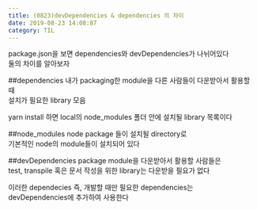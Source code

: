```yaml
---
title: (0823)devDependencies & dependencies 의 차이
date: 2019-08-23 14:08:87
category: TIL
---
```


package.json을 보면 dependencies와 devDependencies가 나뉘어있다  
둘의 차이를 알아보자

##dependencies
내가 packaging한 module을 다른 사람들이 다운받아서 활용할 때  
설치가 필요한 library 모음

yarn install 하면 local의 node_modules 폴더 안에 설치될 library 목록이다

##node_modules
node package 들이 설치될 directory로  
기본적인 node의 module들이 설치되어 있다

##devDependencies
package module을 다운받아서 활용할 사람들은  
test, transpile 혹은 문서 작성을 위한 library는 다운받을 필요가 없다

이러한 dependecies 즉, 개발할 때만 필요한 dependencies는  
devDependencies에 추가하여 사용한다
